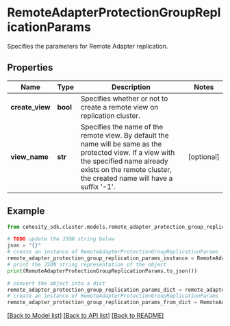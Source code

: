 # RemoteAdapterProtectionGroupReplicationParams

Specifies the parameters for Remote Adapter replication.

## Properties

Name | Type | Description | Notes
------------ | ------------- | ------------- | -------------
**create_view** | **bool** | Specifies whether or not to create a remote view on replication cluster. | 
**view_name** | **str** | Specifies the name of the remote view. By default the name will be same as the protected view. If a view with the specified name already exists on the remote cluster, the created name will have a suffix &#39;-1&#39;. | [optional] 

## Example

```python
from cohesity_sdk.cluster.models.remote_adapter_protection_group_replication_params import RemoteAdapterProtectionGroupReplicationParams

# TODO update the JSON string below
json = "{}"
# create an instance of RemoteAdapterProtectionGroupReplicationParams from a JSON string
remote_adapter_protection_group_replication_params_instance = RemoteAdapterProtectionGroupReplicationParams.from_json(json)
# print the JSON string representation of the object
print(RemoteAdapterProtectionGroupReplicationParams.to_json())

# convert the object into a dict
remote_adapter_protection_group_replication_params_dict = remote_adapter_protection_group_replication_params_instance.to_dict()
# create an instance of RemoteAdapterProtectionGroupReplicationParams from a dict
remote_adapter_protection_group_replication_params_from_dict = RemoteAdapterProtectionGroupReplicationParams.from_dict(remote_adapter_protection_group_replication_params_dict)
```
[[Back to Model list]](../README.md#documentation-for-models) [[Back to API list]](../README.md#documentation-for-api-endpoints) [[Back to README]](../README.md)


